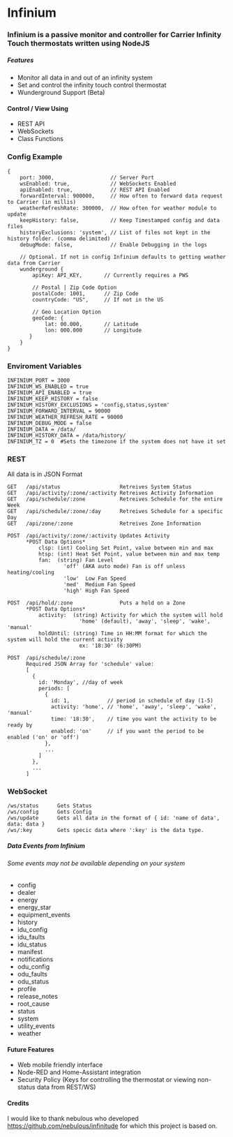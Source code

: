 # Infinium


### Infinium is a passive monitor and controller for Carrier Infinity Touch thermostats written using NodeJS


##### Features
  * Monitor all data in and out of an infinity system
  * Set and control the infinity touch control thermostat
  * Wunderground Support (Beta)
 

#### Control / View Using
  * REST API
  * WebSockets
  * Class Functions

### Config Example
```
{
    port: 3000,                  // Server Port
    wsEnabled: true,             // WebSockets Enabled
    apiEnabled: true,            // REST API Enabled
    forwardInterval: 900000,     // How often to forward data request to Carrier (in millis)
    weatherRefreshRate: 300000,  // How often for weather module to update
    keepHistory: false,          // Keep Timestamped config and data files
    historyExclusions: 'system', // List of files not kept in the history folder. (comma delimited)
    debugMode: false,            // Enable Debugging in the logs
    
    // Optional. If not in config Infinium defaults to getting weather data from Carrier
    wunderground {
        apiKey: API_KEY,       // Currently requires a PWS
        
        // Postal | Zip Code Option
        postalCode: 1001,      // Zip Code
        countryCode: "US",     // If not in the US
        
        // Geo Location Option
        geoCode: {
            lat: 00.000,       // Latitude
            lon: 000.000       // Longitude
       }
    }
}
```

### Enviroment Variables
```
INFINIUM_PORT = 3000
INFINIUM_WS_ENABLED = true
INFINIUM_API_ENABLED = true
INFINIUM_KEEP_HISTORY = false
INFINIUM_HISTORY_EXCLUSIONS = 'config,status,system'
INFINIUM_FORWARD_INTERVAL = 90000
INFINIUM_WEATHER_REFRESH_RATE = 90000
INFINIUM_DEBUG_MODE = false
INFINIUM_DATA = /data/
INFINIUM_HISTORY_DATA = /data/history/
INFINIUM_TZ = 0  #Sets the timezone if the system does not have it set
```


### REST
All data is in JSON Format
```
GET   /api/status                   Retreives System Status
GET   /api/activity/:zone/:activity Retreives Activity Information
GET   /api/schedule/:zone           Retreives Schedule for the entire Week
GET   /api/schedule/:zone/:day      Retreives Schedule for a specific Day
GET   /api/zone/:zone               Retreives Zone Information

POST  /api/activity/:zone/:activity Updates Activity
      *POST Data Options*
          clsp: (int) Cooling Set Point, value between min and max
          htsp: (int) Heat Set Point, value between min and max temp
          fan:  (string) Fan Level
                  'off' (AKA auto mode) Fan is off unless heating/cooling
                  'low'  Low Fan Speed
                  'med'  Medium Fan Speed
                  'high' High Fan Speed

POST  /api/hold/:zone               Puts a hold on a Zone
      *POST Data Options*
          activity:  (string) Activity for which the system will hold
                       'home' (default), 'away', 'sleep', 'wake', 'manual'
          holdUntil: (string) Time in HH:MM format for which the system will hold the current activity
                       ex: '18:30' (6:30PM)
                       
POST  /api/schedule/:zone
      Required JSON Array for 'schedule' value:
      [
        {
          id: 'Monday', //day of week
          periods: [
            {
              id: 1,            // period in schedule of day (1-5)
              activity: 'home', // 'home', 'away', 'sleep', 'wake', 'manual'
              time: '18:30',    // time you want the activity to be ready by
              enabled: 'on'     // if you want the period to be enabled ('on' or 'off')
            },
            ...
          ]
        },
        ...
      ]
```


### WebSocket
```
/ws/status      Gets Status
/ws/config      Gets Config
/ws/update      Gets all data in the format of { id: 'name of data', data: data }
/ws/:key        Gets specic data where ':key' is the data type.
```

##### Data Events from Infinium
###### *Some events may not be available depending on your system*
 * config
 * dealer
 * energy
 * energy_star
 * equipment_events
 * history
 * idu_config
 * idu_faults
 * idu_status
 * manifest
 * notifications
 * odu_config
 * odu_faults
 * odu_status
 * profile
 * release_notes
 * root_cause
 * status
 * system
 * utility_events
 * weather


#### Future Features
 * Web mobile friendly interface
 * Node-RED and Home-Assistant integration
 * Security Policy (Keys for controlling the thermostat or viewing non-status data from REST/WS)


#### Credits
I would like to thank nebulous who developed https://github.com/nebulous/infinitude for which this project is based on.